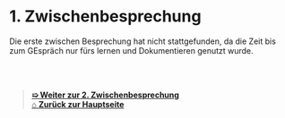 # 1. Zwischenbesprechung

Die erste zwischen Besprechung hat nicht stattgefunden, da die Zeit bis zum GEspräch nur fürs lernen und Dokumentieren genutzt wurde. 























<br>
<br>

> [**➯ Weiter zur 2. Zwischenbesprechung**](Zwischenbesprechung2.md) <br>
> [⌂ **Zurück zur Hauptseite**](https://github.com/Radball-Migi/HF-ITCNE24-SemArbeit1-AZ104-Azure-Administrator-Associate)
